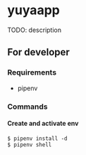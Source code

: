 # yuyaapp

TODO: description


## For developer

### Requirements

* pipenv

### Commands

#### Create and activate env

```
$ pipenv install -d
$ pipenv shell
```
